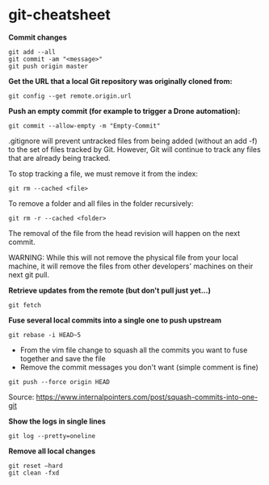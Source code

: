 # git-cheatsheet

**Commit changes**
```
git add --all
git commit -am "<message>"
git push origin master
```

**Get the URL that a local Git repository was originally cloned from:**

```
git config --get remote.origin.url
```

**Push an empty commit (for example to trigger a Drone automation):**

```
git commit --allow-empty -m "Empty-Commit"
```



.gitignore will prevent untracked files from being added (without an add -f) to the set of files tracked by Git. However, Git will continue to track any files that are already being tracked.

To stop tracking a file, we must remove it from the index:
```
git rm --cached <file>
```
To remove a folder and all files in the folder recursively:
```
git rm -r --cached <folder>
```
The removal of the file from the head revision will happen on the next commit.

WARNING: While this will not remove the physical file from your local machine, it will remove the files from other developers' machines on their next git pull.

**Retrieve updates from the remote (but don't pull just yet...)**
```
git fetch
```

**Fuse several local commits into a single one to push upstream**
```
git rebase -i HEAD~5
```
* From the vim file change to squash all the commits you want to fuse together and save the file
* Remove the commit messages you don't want (simple comment is fine)
```
git push --force origin HEAD
```
Source: https://www.internalpointers.com/post/squash-commits-into-one-git

**Show the logs in single lines**
```
git log --pretty=oneline
```

**Remove all local changes**
```
git reset –hard
git clean -fxd
```
